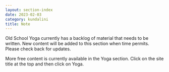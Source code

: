 ```yaml
---
layout: section-index
date: 2023-02-03
category: kundalini
title: Note
---
```

Old School Yoga currently has a backlog of material that needs to be written. New content will be added to this section when time permits. Please check back for updates.

More free content is currently available in the Yoga section. Click on the site title at the top and then click on Yoga.